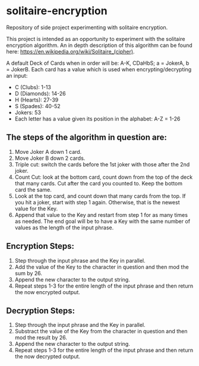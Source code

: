 # solitaire-encryption
Repository of side project experimenting with solitaire encryption.

This project is intended as an opportunity to experiment with the solitaire encryption algorithm. An in depth description of this algorithm can be found here: https://en.wikipedia.org/wiki/Solitaire_(cipher).

A default Deck of Cards when in order will be: A-K, CDaHbS; a = JokerA, b = JokerB. Each card has a value which is used when encrypting/decrypting an input:
* C (Clubs): 1-13
* D (Diamonds): 14-26
* H (Hearts): 27-39
* S (Spades): 40-52
* Jokers: 53
* Each letter has a value given its position in the alphabet: A-Z = 1-26 

The steps of the algorithm in question are:
-
1. Move Joker A down 1 card.
2. Move Joker B down 2 cards.
3. Triple cut: switch the cards before the 1st joker with those after the 2nd joker.
4. Count Cut: look at the bottom card, count down from the top of the deck that many cards. Cut after the card you counted to. Keep the bottom card the same.
5. Look at the top card, and count down that many cards from the top. If you hit a joker, start with step 1 again. Otherwise, that is the newest value for the Key.
6. Append that value to the Key and restart from step 1 for as many times as needed.
The end goal will be to have a Key with the same number of values as the length of the input phrase.

Encryption Steps:
-
1. Step through the input phrase and the Key in parallel.
2. Add the value of the Key to the character in question and then mod the sum by 26.
3. Append the new character to the output string.
4. Repeat steps 1-3 for the entire length of the input phrase and then return the now encrypted output.
	
Decryption Steps:
-
1. Step through the input phrase and the Key in parallel.
2. Substract the value of the Key from the character in question and then mod the result by 26.
3. Append the new character to the output string.
4. Repeat steps 1-3 for the entire length of the input phrase and then return the now decrypted output.
